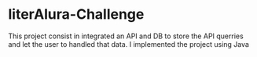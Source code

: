 # literAlura-Challenge

This project consist in integrated an API and DB to store the API querries and let the user to handled that data. I implemented the project using Java 
